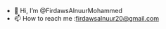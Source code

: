 - 👋 Hi, I’m @FirdawsAlnuurMohammed
- 📫 How to reach me :firdawsalnuur20@gmail.com

<!---
FirdawsAlnuurMohammed/FirdawsAlnuurMohammed is a ✨ special ✨ repository because its `README.md` (this file) appears on your GitHub profile.
You can click the Preview link to take a look at your changes.
--->
